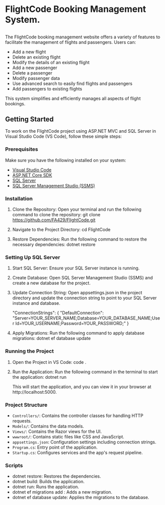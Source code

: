# FlightCode Booking Management System.

## 

The FlightCode booking management website offers a variety of features to facilitate the management of flights and passengers. Users can:
- Add a new flight
- Delete an existing flight
- Modify the details of an existing flight
- Add a new passenger
- Delete a passenger
- Modify passenger data
- Use advanced search to easily find flights and passengers
- Add passengers to existing flights

This system simplifies and efficiently manages all aspects of flight bookings.

## Getting Started

To work on the FlightCode project using ASP.NET MVC and SQL Server in Visual Studio Code (VS Code), follow these simple steps:

### Prerequisites

Make sure you have the following installed on your system:
- [Visual Studio Code](https://code.visualstudio.com/)
- [ASP.NET Core SDK](https://dotnet.microsoft.com/download)
- [SQL Server](https://www.microsoft.com/en-us/sql-server/sql-server-downloads)
- [SQL Server Management Studio (SSMS)](https://docs.microsoft.com/en-us/sql/ssms/download-sql-server-management-studio-ssms)

### Installation

1. Clone the Repository:
   Open your terminal and run the following command to clone the repository:
     git clone https://github.com/FA429/FlightCode.git
   
2. Navigate to the Project Directory:
     cd FlightCode
   
3. Restore Dependencies:
   Run the following command to restore the necessary dependencies:
     dotnet restore
   
### Setting Up SQL Server

1. Start SQL Server:
   Ensure your SQL Server instance is running.

2. Create Database:
   Open SQL Server Management Studio (SSMS) and create a new database for the project.

3. Update Connection String:
   Open appsettings.json in the project directory and update the connection string to point to your SQL Server instance and database.

     "ConnectionStrings": {
     "DefaultConnection": "Server=YOUR_SERVER_NAME;Database=YOUR_DATABASE_NAME;User Id=YOUR_USERNAME;Password=YOUR_PASSWORD;"
   }
   
4. Apply Migrations:
   Run the following command to apply database migrations:
     dotnet ef database update
   
### Running the Project

1. Open the Project in VS Code:
     code .
   
2. Run the Application:
   Run the following command in the terminal to start the application:
     dotnet run
   
   This will start the application, and you can view it in your browser at http://localhost:5000.

### Project Structure

- `Controllers/`: Contains the controller classes for handling HTTP requests.
- `Models/`: Contains the data models.
- `Views/`: Contains the Razor views for the UI.
- `wwwroot/`: Contains static files like CSS and JavaScript.
- `appsettings.json`: Configuration settings including connection strings.
- `Program.cs`: Entry point of the application.
- `Startup.cs`: Configures services and the app's request pipeline.

### Scripts

- dotnet restore: Restores the dependencies.
- dotnet build: Builds the application.
- dotnet run: Runs the application.
- dotnet ef migrations add <MigrationName>: Adds a new migration.
- dotnet ef database update: Applies the migrations to the database.

### 
